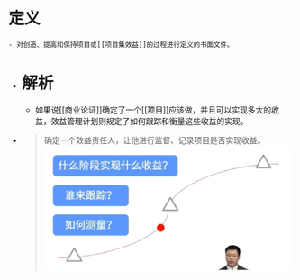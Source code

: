 # 定义
	- 对创造、提高和保持项目或[[项目集效益]]的过程进行定义的书面文件。
- # 解析
	- 如果说[[商业论证]]确定了一个[[项目]]应该做，并且可以实现多大的收益，效益管理计划则规定了如何跟踪和衡量这些收益的实现。
- > 确定一个效益责任人，让他进行监督、记录项目是否实现收益。
  ![image.png](../assets/image_1747635107796_0.png)